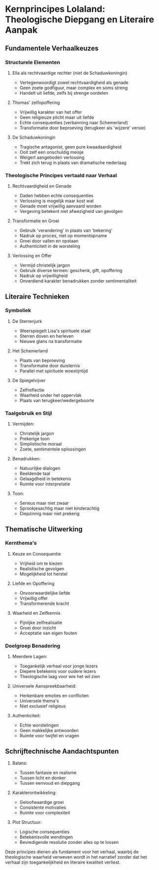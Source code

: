 # Kernprincipes Lolaland: Theologische Diepgang en Literaire Aanpak


## Fundamentele Verhaalkeuzes

### Structurele Elementen
1. Ella als rechtvaardige rechter (niet de Schaduwkoningin)
   - Vertegenwoordigt zowel rechtvaardigheid als genade
   - Geen zoete godfiguur, maar complex en soms streng
   - Handelt uit liefde, zelfs bij strenge oordelen

2. Thomas' zelfopoffering
   - Vrijwillig karakter van het offer
   - Geen religieuze plicht maar uit liefde
   - Echte consequenties (verbanning naar Schemerland)
   - Transformatie door beproeving (terugkeer als 'wijzere' versie)

3. De Schaduwkoningin
   - Tragische antagonist, geen pure kwaadaardigheid
   - Ooit zelf een onschuldig meisje
   - Weigert aangeboden verlossing
   - Trekt zich terug in plaats van dramatische nederlaag

### Theologische Principes vertaald naar Verhaal

1. Rechtvaardigheid en Genade
   - Daden hebben echte consequenties
   - Verlossing is mogelijk maar kost wat
   - Genade moet vrijwillig aanvaard worden
   - Vergeving betekent niet afwezigheid van gevolgen

2. Transformatie en Groei
   - Gebruik 'verandering' in plaats van 'bekering'
   - Nadruk op proces, niet op momentopname
   - Groei door vallen en opstaan
   - Authenticiteit in de worsteling

3. Verlossing en Offer
   - Vermijd christelijk jargon
   - Gebruik diverse termen: geschenk, gift, opoffering
   - Nadruk op vrijwilligheid
   - Onverdiend karakter benadrukken zonder sentimentaliteit

## Literaire Technieken

### Symboliek
1. De Sterrenjurk
   - Weerspiegelt Lisa's spirituele staat
   - Sterren doven en herleven
   - Nieuwe glans na transformatie

2. Het Schemerland
   - Plaats van beproeving
   - Transformatie door duisternis
   - Parallel met spirituele woestijntijd

3. De Spiegelvijver
   - Zelfreflectie
   - Waarheid onder het oppervlak
   - Plaats van terugkeer/wedergeboorte

### Taalgebruik en Stijl
1. Vermijden:
   - Christelijk jargon
   - Prekerige toon
   - Simplistische moraal
   - Zoete, sentimentele oplossingen

2. Benadrukken:
   - Natuurlijke dialogen
   - Beeldende taal
   - Gelaagdheid in betekenis
   - Ruimte voor interpretatie

3. Toon:
   - Serieus maar niet zwaar
   - Sprookjesachtig maar niet kinderachtig
   - Diepzinnig maar niet prekerig

## Thematische Uitwerking

### Kernthema's
1. Keuze en Consequentie
   - Vrijheid om te kiezen
   - Realistische gevolgen
   - Mogelijkheid tot herstel

2. Liefde en Opoffering
   - Onvoorwaardelijke liefde
   - Vrijwillig offer
   - Transformerende kracht

3. Waarheid en Zelfkennis
   - Pijnlijke zelfrealisatie
   - Groei door inzicht
   - Acceptatie van eigen fouten

### Doelgroep Benadering
1. Meerdere Lagen:
   - Toegankelijk verhaal voor jonge lezers
   - Diepere betekenis voor oudere lezers
   - Theologische laag voor wie het wil zien

2. Universele Aanspreekbaarheid:
   - Herkenbare emoties en conflicten
   - Universele thema's
   - Niet exclusief religieus

3. Authenticiteit:
   - Echte worstelingen
   - Geen makkelijke antwoorden
   - Ruimte voor twijfel en vragen

## Schrijftechnische Aandachtspunten

1. Balans:
   - Tussen fantasie en realisme
   - Tussen licht en donker
   - Tussen eenvoud en diepgang

2. Karakterontwikkeling:
   - Geloofwaardige groei
   - Consistente motivaties
   - Ruimte voor complexiteit

3. Plot Structuur:
   - Logische consequenties
   - Betekenisvolle wendingen
   - Bevredigende resolutie zonder alles op te lossen

Deze principes dienen als fundament voor het verhaal, waarbij de theologische waarheid verweven wordt in het narratief zonder dat het verhaal zijn toegankelijkheid en literaire kwaliteit verliest.